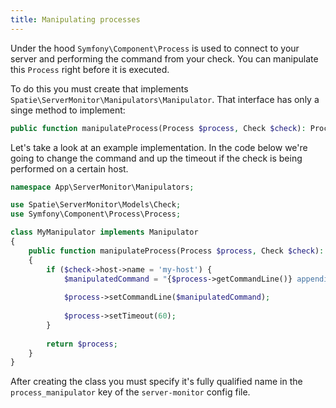 ```yaml
---
title: Manipulating processes
---
```


Under the hood `Symfony\Component\Process` is used to connect to your server and performing the command from your check.  You can manipulate this `Process` right before it is executed.

To do this you must create that implements `Spatie\ServerMonitor\Manipulators\Manipulator`. That interface has only a singe method to implement:

```php
public function manipulateProcess(Process $process, Check $check): Process;
```

Let's take a look at an example implementation. In the code below we're going to change the command and up the timeout if the check is being performed on a certain host.

```php
namespace App\ServerMonitor\Manipulators;

use Spatie\ServerMonitor\Models\Check;
use Symfony\Component\Process\Process;

class MyManipulator implements Manipulator
{
    public function manipulateProcess(Process $process, Check $check): Process
    {
        if ($check->host->name = 'my-host') {
            $manipulatedCommand = "{$process->getCommandLine()} appending extra options";
            
            $process->setCommandLine($manipulatedCommand);
            
            $process->setTimeout(60);
        }
        
        return $process;
    }
}

```

After creating the class you must specify it's fully qualified name in the `process_manipulator` key of the `server-monitor` config file.
